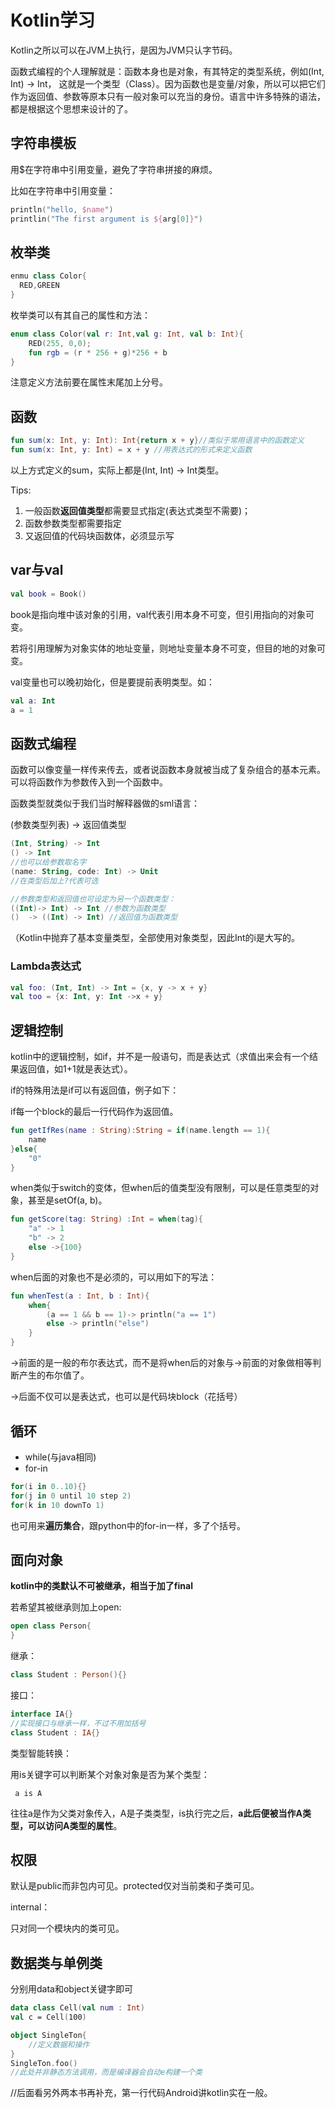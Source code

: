 # Kotlin学习

Kotlin之所以可以在JVM上执行，是因为JVM只认字节码。

函数式编程的个人理解就是：函数本身也是对象，有其特定的类型系统，例如(Int, Int) -> Int， 这就是一个类型（Class）。因为函数也是变量/对象，所以可以把它们作为返回值、参数等原本只有一般对象可以充当的身份。语言中许多特殊的语法，都是根据这个思想来设计的了。



## 字符串模板

用$在字符串中引用变量，避免了字符串拼接的麻烦。

比如在字符串中引用变量：

```kotlin
println("hello, $name")
printlin("The first argument is ${arg[0]}")
```



## 枚举类

```kotlin
enmu class Color{
  RED,GREEN	
}
```

枚举类可以有其自己的属性和方法：

```kotlin
enum class Color(val r: Int,val g: Int, val b: Int){
	RED(255, 0,0);
	fun rgb = (r * 256 + g)*256 + b
}
```

注意定义方法前要在属性末尾加上分号。



## 函数

```kotlin
fun sum(x: Int, y: Int): Int{return x + y}//类似于常用语言中的函数定义
fun sum(x: Int, y: Int) = x + y //用表达式的形式来定义函数
```

以上方式定义的sum，实际上都是(Int, Int) -> Int类型。

Tips:

1. 一般函数**返回值类型**都需要显式指定(表达式类型不需要)；
2. 函数参数类型都需要指定
3. 又返回值的代码块函数体，必须显示写





##  var与val

```kotlin
val book = Book()
```

book是指向堆中该对象的引用，val代表引用本身不可变，但引用指向的对象可变。

若将引用理解为对象实体的地址变量，则地址变量本身不可变，但目的地的对象可变。

val变量也可以晚初始化，但是要提前表明类型。如：

```kotlin
val a: Int
a = 1
```





## 函数式编程

函数可以像变量一样传来传去，或者说函数本身就被当成了复杂组合的基本元素。可以将函数作为参数传入到一个函数中。

函数类型就类似于我们当时解释器做的sml语言：

(参数类型列表) -> 返回值类型

```kotlin
(Int, String) -> Int
() -> Int
//也可以给参数取名字
(name: String, code: Int) -> Unit
//在类型后加上?代表可选

//参数类型和返回值也可设定为另一个函数类型：
((Int)-> Int) -> Int //参数为函数类型
()  -> ((Int) -> Int) //返回值为函数类型
```

（Kotlin中抛弃了基本变量类型，全部使用对象类型，因此Int的i是大写的。

### Lambda表达式

```kotlin
val foo: (Int, Int) -> Int = {x, y -> x + y}
val too = {x: Int, y: Int ->x + y}
```



## 逻辑控制

kotlin中的逻辑控制，如if，并不是一般语句，而是表达式（求值出来会有一个结果返回值，如1+1就是表达式）。

if的特殊用法是if可以有返回值，例子如下：

if每一个block的最后一行代码作为返回值。

```kotlin
fun getIfRes(name : String):String = if(name.length == 1){
    name
}else{
    "0"
}
```



when类似于switch的变体，但when后的值类型没有限制，可以是任意类型的对象，甚至是setOf(a, b)。

```kotlin
fun getScore(tag: String) :Int = when(tag){
    "a" -> 1
    "b" -> 2
    else ->{100}
}
```

when后面的对象也不是必须的，可以用如下的写法：

```kotlin
fun whenTest(a : Int, b : Int){
    when{
        (a == 1 && b == 1)-> println("a == 1")
        else -> println("else")
    }
}
```

->前面的是一般的布尔表达式，而不是将when后的对象与->前面的对象做相等判断产生的布尔值了。

->后面不仅可以是表达式，也可以是代码块block（花括号）

## 循环

+ while(与java相同)
+ for-in

```kotlin
for(i in 0..10){}
for(j in 0 until 10 step 2)
for(k in 10 downTo 1)
```

也可用来**遍历集合**，跟python中的for-in一样，多了个括号。

## 面向对象

**kotlin中的类默认不可被继承，相当于加了final**

若希望其被继承则加上open:

```kotlin
open class Person{
}
```

继承：

```kotlin
class Student : Person(){}
```

接口：

```kotlin
interface IA{}
//实现接口与继承一样，不过不用加括号
class Student : IA{}
```

类型智能转换：

用is关键字可以判断某个对象对象是否为某个类型：

` a is A`

往往a是作为父类对象传入，A是子类类型，is执行完之后，**a此后便被当作A类型，可以访问A类型的属性**。

## 权限

默认是public而非包内可见。protected仅对当前类和子类可见。

internal：

只对同一个模块内的类可见。



## 数据类与单例类

分别用data和object关键字即可

```kotlin
data class Cell(val num : Int)
val c = Cell(100)

object SingleTon{
	//定义数据和操作
}
SingleTon.foo()
//此处并非静态方法调用，而是编译器会自动e构建一个类
```



//后面看另外两本书再补充，第一行代码Android讲kotlin实在一般。





